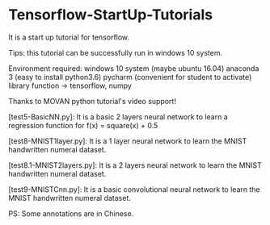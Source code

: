 # Tensorflow-StartUp-Tutorials
It is a start up tutorial for tensorflow.

Tips: this tutorial can be successfully run in windows 10 system.

Environment required:
  windows 10 system (maybe ubuntu 16.04)
  anaconda 3 (easy to install python3.6)
  pycharm (convenient for student to activate)
  library function -> tensorflow, numpy
 
Thanks to MOVAN python tutorial's video support!


[test5-BasicNN.py]:
  It is a basic 2 layers neural network to learn a regression function for f(x) = square(x) + 0.5
  
[test8-MNIST1layer.py]:
  It is a 1 layer neural network to learn the MNIST handwritten numeral dataset.
  
[test8.1-MNIST2layers.py]:
  It is a 2 layers neural network to learn the MNIST handwritten numeral dataset.
  
[test9-MNISTCnn.py]:
  It is a basic convolutional neural network to learn the MNIST handwritten numeral dataset.
  
  
PS: Some annotations are in Chinese.

  
  
  
